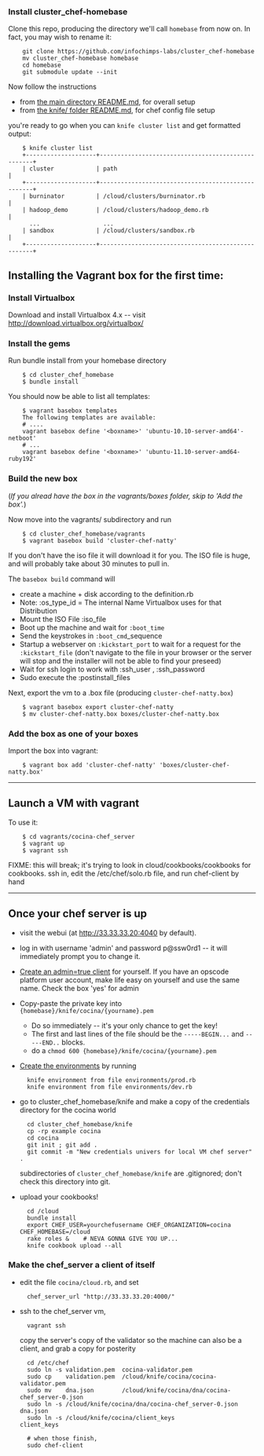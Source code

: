 
### Install cluster_chef-homebase

Clone this repo, producing the directory we'll call `homebase` from now on. In fact, you may wish to rename it:

        git clone https://github.com/infochimps-labs/cluster_chef-homebase
        mv cluster_chef-homebase homebase
        cd homebase
        git submodule update --init

Now follow the instructions

* from [the main directory README.md](README.md), for overall setup
* from [the knife/ folder README.md](knife/README.md), for chef config file setup
    
you're ready to go when you can `knife cluster list` and get formatted output:

        $ knife cluster list
        +--------------------+---------------------------------------------------+
        | cluster            | path                                              |
        +--------------------+---------------------------------------------------+
        | burninator         | /cloud/clusters/burninator.rb                     |
        | hadoop_demo        | /cloud/clusters/hadoop_demo.rb                    |
          ...                  ...
        | sandbox            | /cloud/clusters/sandbox.rb                        |
        +--------------------+---------------------------------------------------+


## Installing the Vagrant box for the first time:

### Install Virtualbox

Download and install Virtualbox 4.x -- visit http://download.virtualbox.org/virtualbox/

### Install the gems

Run bundle install from your homebase directory

        $ cd cluster_chef_homebase
        $ bundle install

You should now be able to list all templates:

        $ vagrant basebox templates
        The following templates are available:
        # ....
        vagrant basebox define '<boxname>' 'ubuntu-10.10-server-amd64'-netboot'
        # ...
        vagrant basebox define '<boxname>' 'ubuntu-11.10-server-amd64-ruby192'

### Build the new box

(_If you alread have the box in the vagrants/boxes folder, skip to 'Add the box'._)

Now move into the vagrants/ subdirectory and run

        $ cd cluster_chef_homebase/vagrants
        $ vagrant basebox build 'cluster-chef-natty'

If you don't have the iso file it will download it for you. The ISO file is huge, and will probably take about 30 minutes to pull in.

The `basebox build` command will

* create a machine + disk according to the definition.rb
* Note: :os_type_id = The internal Name Virtualbox uses for that Distribution
* Mount the ISO File :iso_file
* Boot up the machine and wait for `:boot_time`
* Send the keystrokes in `:boot_cmd`_sequence
* Startup a webserver on `:kickstart_port` to wait for a request for the `:kickstart_file` (don't navigate to the file in your browser or the server will stop and the installer will not be able to find your preseed)
* Wait for ssh login to work with :ssh_user , :ssh_password
* Sudo execute the :postinstall_files

Next, export the vm to a .box file (producing `cluster-chef-natty.box`)

        $ vagrant basebox export cluster-chef-natty
        $ mv cluster-chef-natty.box boxes/cluster-chef-natty.box

### Add the box as one of your boxes

Import the box into vagrant:

        $ vagrant box add 'cluster-chef-natty' 'boxes/cluster-chef-natty.box'

__________________________________________________________________________

## Launch a VM with vagrant

To use it:

        $ cd vagrants/cocina-chef_server
        $ vagrant up
        $ vagrant ssh
    
FIXME: this will break; it's trying to look in cloud/cookbooks/cookbooks
  for cookbooks. ssh in, edit the /etc/chef/solo.rb file, and run chef-client by hand

__________________________________________________________________________

## Once your chef server is up

* visit the webui (at http://33.33.33.20:4040 by default).

* log in with username 'admin' and password p@ssw0rd1 -- it will immediately prompt you to change it.

* [Create an admin=true client](http://33.33.33.20:4040/clients/new) for
  yourself. If you have an opscode platform user account, make life easy on
  yourself and use the same name. Check the box 'yes' for admin
  
* Copy-paste the private key into `{homebase}/knife/cocina/{yourname}.pem`
  - Do so immediately -- it's your only chance to get the key!
  - The first and last lines of the file should be the `-----BEGIN...` and
  `-----END..` blocks.
  - do a `chmod 600 {homebase}/knife/cocina/{yourname}.pem`
  
* [Create the environments](http://33.33.33.20:4040/environments) by running

        knife environment from file environments/prod.rb
        knife environment from file environments/dev.rb

* go to cluster_chef_homebase/knife and make a copy of the credentials directory for the cocina world

        cd cluster_chef_homebase/knife 
        cp -rp example cocina
        cd cocina
        git init ; git add .
        git commit -m "New credentials univers for local VM chef server" .
    
  subdirectories of `cluster_chef_homebase/knife` are .gitignored; don't check this directory into git.

* upload your cookbooks!

        cd /cloud
        bundle install
        export CHEF_USER=yourchefusername CHEF_ORGANIZATION=cocina CHEF_HOMEBASE=/cloud
        rake roles &    # NEVA GONNA GIVE YOU UP...
        knife cookbook upload --all

### Make the chef_server a client of itself

* edit the file `cocina/cloud.rb`, and set

        chef_server_url "http://33.33.33.20:4000/"

* ssh to the chef_server vm, 

        vagrant ssh
    
  copy the server's copy of the validator so the machine can also be a client, 
  and grab a copy for posterity

        cd /etc/chef
        sudo ln -s validation.pem  cocina-validator.pem 
        sudo cp    validation.pem  /cloud/knife/cocina/cocina-validator.pem
        sudo mv    dna.json        /cloud/knife/cocina/dna/cocina-chef_server-0.json
        sudo ln -s /cloud/knife/cocina/dna/cocina-chef_server-0.json dna.json
        sudo ln -s /cloud/knife/cocina/client_keys                   client_keys

        # when those finish,
        sudo chef-client
